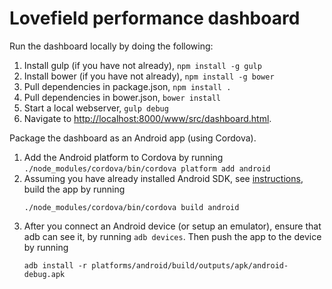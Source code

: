 # Lovefield performance dashboard

Run the dashboard locally by doing the following:

1. Install gulp (if you have not already), ```npm install -g gulp```
2. Install bower (if you have not already), ```npm install -g bower```
3. Pull dependencies in package.json, ```npm install .```
4. Pull dependencies in bower.json, ```bower install```
5. Start a local webserver, ```gulp debug```
6. Navigate to [http://localhost:8000/www/src/dashboard.html](
   http://localhost:8000/www/src/dashboard.html).

Package the dashboard as an Android app (using Cordova).

1. Add the Android platform to Cordova by running
   `./node_modules/cordova/bin/cordova platform add android`
2. Assuming you have already installed Android SDK, see
   [instructions](https://cordova.apache.org/docs/en/5.1.1/guide/platforms/android/index.html),
   build the app by running
   ```
   ./node_modules/cordova/bin/cordova build android
   ```
3. After you connect an Android device (or setup an emulator), ensure that adb
   can see it, by running `adb devices`. Then push the app to the device by
   running
    ```
    adb install -r platforms/android/build/outputs/apk/android-debug.apk
    ```
